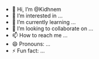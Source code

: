 - 👋 Hi, I’m @Kidhnem
- 👀 I’m interested in ...
- 🌱 I’m currently learning ...
- 💞️ I’m looking to collaborate on ...
- 📫 How to reach me ...
- 😄 Pronouns: ...
- ⚡ Fun fact: ...

<!---
Kidhnem/Kidhnem is a ✨ special ✨ repository because its `README.md` (this file) appears on your GitHub profile.
You can click the Preview link to take a look at your changes.
--->
